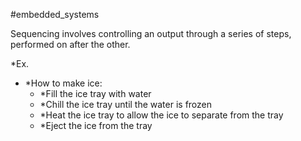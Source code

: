 #embedded_systems

Sequencing involves controlling an output through a series of steps, performed on after the other.

*Ex.
- *How to make ice:
	- *Fill the ice tray with water
	- *Chill the ice tray until the water is frozen
	- *Heat the ice tray to allow the ice to separate from the tray
	- *Eject the ice from the tray
